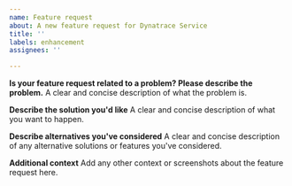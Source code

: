 ```yaml
---
name: Feature request
about: A new feature request for Dynatrace Service
title: ''
labels: enhancement
assignees: ''

---
```


**Is your feature request related to a problem? Please describe the problem.**
A clear and concise description of what the problem is.

**Describe the solution you'd like**
A clear and concise description of what you want to happen.

**Describe alternatives you've considered**
A clear and concise description of any alternative solutions or features you've considered.

**Additional context**
Add any other context or screenshots about the feature request here.

